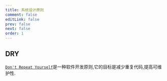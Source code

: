 ```yaml
---
title: 系统设计原则
comment: false
editLink: false
prev: false
next: false
order: 1
---
```


## DRY

[`Don't Repeat Yourself`](https://en.wikipedia.org/wiki/Don%27t_repeat_yourself)是一种软件开发原则,它的目标是减少重复代码,提高可维护性.
